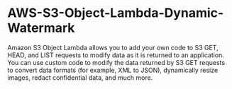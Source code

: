 # AWS-S3-Object-Lambda-Dynamic-Watermark

Amazon S3 Object Lambda allows you to add your own code to S3 GET, HEAD, and LIST requests to modify data as it is returned to an application. You can use custom code to modify the data returned by S3 GET requests to convert data formats (for example, XML to JSON), dynamically resize images, redact confidential data, and much more.
